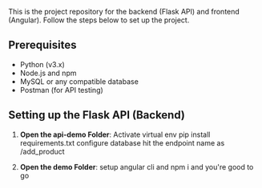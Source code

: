 
This is the project repository for the backend (Flask API) and frontend (Angular). Follow the steps below to set up the project.

## Prerequisites

- Python (v3.x)
- Node.js and npm
- MySQL or any compatible database
- Postman (for API testing)

## Setting up the Flask API (Backend)

1. **Open the api-demo Folder**:
   Activate virtual env
   pip install requirements.txt
   configure database
   hit the endpoint name as /add_product

3. **Open the demo Folder**:
   setup angular cli and npm i
   and you're good to go
